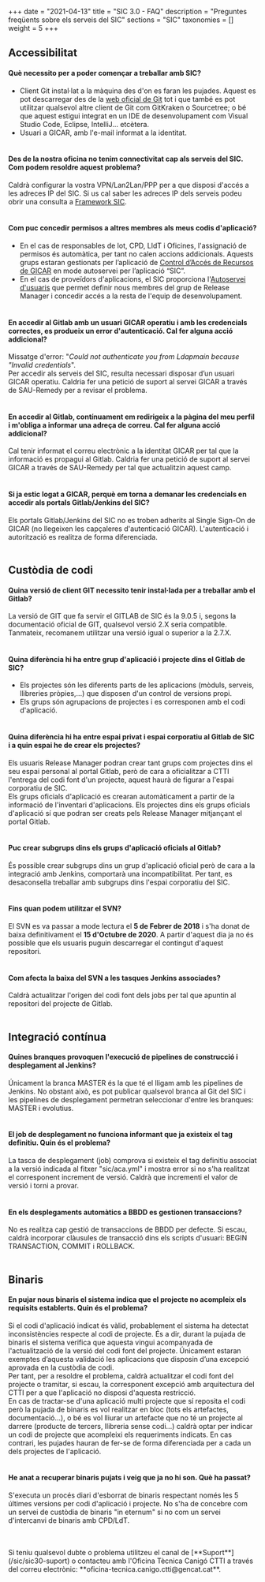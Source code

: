 +++
date = "2021-04-13"
title = "SIC 3.0 - FAQ"
description = "Preguntes freqüents sobre els serveis del SIC"
sections = "SIC"
taxonomies = []
weight = 5
+++

## Accessibilitat

#### **Què necessito per a poder començar a treballar amb SIC?** ####
* Client Git instal·lat a la màquina des d'on es faran les pujades. Aquest es pot descarregar des de la [web oficial de Git](https://git-scm.com/downloads) tot i que també es pot utilitzar qualsevol altre client de Git com GitKraken o Sourcetree; o bé que aquest estigui integrat en un IDE de desenvolupament com Visual Studio Code, Eclipse, IntelliJ... etcètera.
* Usuari a GICAR, amb l'e-mail informat a la identitat.
<br/><br/>

#### **Des de la nostra oficina no tenim connectivitat cap als serveis del SIC. Com podem resoldre aquest problema?** ####
Caldrà configurar la vostra VPN/Lan2Lan/PPP per a que disposi d'accés a les adreces IP del SIC. Si us cal saber les adreces IP dels serveis podeu obrir una consulta a [Framework SIC](/sic/suport).
<br/><br/>

#### **Com puc concedir permisos a altres membres als meus codis d'aplicació?** ####
* En el cas de responsables de lot, CPD, LldT i Oficines, l'assignació de permisos és automàtica, per tant no calen accions addicionals.
Aquests grups estaran gestionats per l’aplicació de [Control d’Accés de Recursos de GICAR](https://gicar.intranet.gencat.cat/gdi/controlaccesrecursos/) en mode autoservei per l’aplicació “SIC”.
* En el cas de proveïdors d'aplicacions, el SIC proporciona l'[Autoservei d'usuaris](/sic-serveis/autoservei-usuaris/) que permet definir nous membres del grup de Release Manager i concedir accés a la resta de l'equip de desenvolupament.
<br/><br/>

#### **En accedir al Gitlab amb un usuari GICAR operatiu i amb les credencials correctes, es produeix un error d'autenticació. Cal fer alguna acció addicional?** ####
Missatge d'error: "*Could not authenticate you from Ldapmain because "Invalid credentials*". <br/>
Per accedir als serveis del SIC, resulta necessari disposar d’un usuari GICAR operatiu. Caldria fer una petició de suport al servei GICAR a través de SAU-Remedy per a revisar el problema. <br/><br/>

#### **En accedir al Gitlab, contínuament em redirigeix a la pàgina del meu perfil i m'obliga a informar una adreça de correu. Cal fer alguna acció addicional?** ####
Cal tenir informat el correu electrònic a la identitat GICAR per tal que la informació es propagui al Gitlab. Caldria fer una petició de suport al servei GICAR a través de SAU-Remedy per tal que actualitzin aquest camp.
<br/><br/>

#### **Si ja estic logat a GICAR, perquè em torna a demanar les credencials en accedir als portals Gitlab/Jenkins del SIC?** ####
Els portals Gitlab/Jenkins del SIC no es troben adherits al Single Sign-On de GICAR (no llegeixen les capçaleres d'autenticació GICAR). L'autenticació i autorització es realitza de forma diferenciada.
<br/><br/>


## Custòdia de codi

#### **Quina versió de client GIT necessito tenir instal·lada per a treballar amb el Gitlab?** ####
La versió de GIT que fa servir el GITLAB de SIC és la 9.0.5 i, segons la documentació oficial de GIT, qualsevol versió 2.X seria compatible. Tanmateix, recomanem utilitzar una versió igual o superior a la 2.7.X.
<br/><br/>

#### **Quina diferència hi ha entre grup d'aplicació i projecte dins el Gitlab de SIC?** ####
* Els projectes són les diferents parts de les aplicacions (mòduls, serveis, llibreries pròpies,...) que disposen d'un control de versions propi.
* Els grups són agrupacions de projectes i es corresponen amb el codi d'aplicació.
<br/><br/>

#### **Quina diferència hi ha entre espai privat i espai corporatiu al Gitlab de SIC i a quin espai he de crear els projectes?** ####
Els usuaris Release Manager podran crear tant grups com projectes dins el seu espai personal al portal Gitlab, però de cara a oficialitzar a CTTI l'entrega del codi font d'un projecte, aquest haurà de figurar a l'espai corporatiu de SIC. <br/>
Els grups oficials d'aplicació es crearan automàticament a partir de la informació de l'inventari d'aplicacions.
Els projectes dins els grups oficials d'aplicació sí que podran ser creats pels Release Manager mitjançant el portal Gitlab.
<br/><br/>

#### **Puc crear subgrups dins els grups d'aplicació oficials al Gitlab?** ####
És possible crear subgrups dins un grup d'aplicació oficial però de cara a la integració amb Jenkins, comportarà una incompatibilitat. Per tant, es desaconsella treballar amb subgrups dins l'espai corporatiu del SIC.
<br/><br/>

#### **Fins quan podem utilitzar el SVN?** ####
El SVN es va passar a mode lectura el **5 de Febrer de 2018** i s'ha donat de baixa definitivament el **15 d'Octubre de 2020**.
A partir d'aquest dia ja no és possible que els usuaris puguin descarregar el contingut d'aquest repositori.
<br/><br/>

#### **Com afecta la baixa del SVN a les tasques Jenkins associades?** ####
Caldrà actualitzar l'origen del codi font dels jobs per tal que apuntin al repositori del projecte de Gitlab.
<br/><br/>

## Integració contínua

#### **Quines branques provoquen l'execució de pipelines de construcció i desplegament al Jenkins?** ####
Únicament la branca MASTER és la que té el lligam amb les pipelines de Jenkins. No obstant això, es pot publicar qualsevol branca al Git del SIC
i les pipelines de desplegament permetran seleccionar d'entre les branques: MASTER i evolutius.
<br/><br/>

#### **El job de desplegament no funciona informant que ja existeix el tag definitiu. Quin és el problema?** ####
La tasca de desplegament (job) comprova si existeix el tag definitiu associat a la versió indicada al fitxer "sic/aca.yml" i mostra error si no s'ha realitzat el corresponent increment de versió. Caldrà que incrementi el valor de versió i torni a provar.
<br/><br/>

#### **En els desplegaments automàtics a BBDD es gestionen transaccions?** ####
No es realitza cap gestió de transaccions de BBDD per defecte. Si escau, caldrà incorporar clàusules de transacció dins els scripts d'usuari: BEGIN TRANSACTION, COMMIT i ROLLBACK.
<br/><br/>


## Binaris

#### **En pujar nous binaris el sistema indica que el projecte no acompleix els requisits establerts. Quin és el problema?** ####
Si el codi d'aplicació indicat és vàlid, probablement el sistema ha detectat inconsistències respecte al codi de projecte. És a dir, durant la pujada de binaris el sistema verifica que aquesta vingui acompanyada de l'actualització de la versió del codi font del projecte. Únicament estaran exemptes d’aquesta validació les aplicacions que disposin d’una excepció aprovada en la custòdia de codi. <br/>
Per tant, per a resoldre el problema, caldrà actualitzar el codi font del projecte o tramitar, si escau, la corresponent excepció amb arquitectura del CTTI per a que l'aplicació no disposi d'aquesta restricció. <br/>
En cas de tractar-se d'una aplicació multi projecte que sí reposita el codi però la pujada de binaris es vol realitzar en bloc (tots els artefactes, documentació...), o bé es vol lliurar un artefacte que no té un projecte al darrere (producte de tercers, llibreria sense codi...) caldrà optar per indicar un codi de projecte que acompleixi els requeriments indicats. En cas contrari, les pujades hauran de fer-se de forma diferenciada per a cada un dels projectes de l'aplicació.
<br/><br/>

#### **He anat a recuperar binaris pujats i veig que ja no hi son. Què ha passat?** ####
S'executa un procés diari d'esborrat de binaris respectant només les 5 últimes versions per codi d'aplicació i projecte. No s'ha de concebre com un servei de custòdia de binaris "in eternum" si no com un servei d'intercanvi de binaris amb CPD/LdT.
<br/><br/>

<br/>
Si teniu qualsevol dubte o problema utilitzeu el canal de [**Suport**] (/sic/sic30-suport) o contacteu amb l'Oficina Tècnica Canigó CTTI a través del correu electrònic: **oficina-tecnica.canigo.ctti@gencat.cat**.